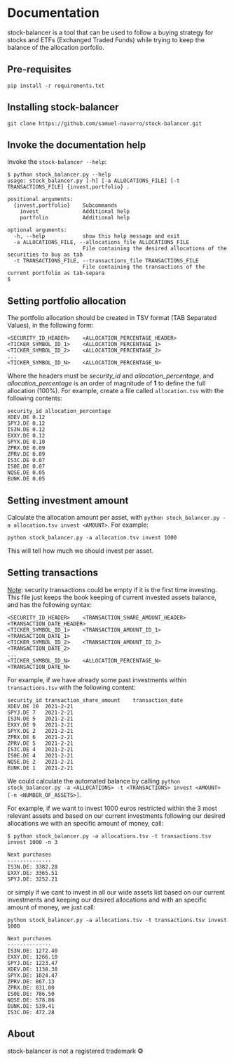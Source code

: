 # Documentation

stock-balancer is a tool that can be used to follow a buying strategy for stocks and ETFs (Exchanged Traded Funds) while trying to keep the balance of the allocation porfolio.

## Pre-requisites

`pip install -r requirements.txt`

## Installing stock-balancer

`git clone https://github.com/samuel-navarro/stock-balancer.git`

## Invoke the documentation help

Invoke the `stock-balancer --help`:

```
$ python stock_balancer.py --help
usage: stock_balancer.py [-h] [-a ALLOCATIONS_FILE] [-t TRANSACTIONS_FILE] {invest,portfolio} .

positional arguments:
  {invest,portfolio}    Subcommands
    invest              Additional help
    portfolio           Additional help

optional arguments:
  -h, --help            show this help message and exit
  -a ALLOCATIONS_FILE, --allocations_file ALLOCATIONS_FILE
                        File containing the desired allocations of the securities to buy as tab
  -t TRANSACTIONS_FILE, --transactions_file TRANSACTIONS_FILE
                        File containing the transactions of the current portfolio as tab-separa
$
```

## Setting portfolio allocation

The portfolio allocation should be created in TSV format (TAB Separated Values), in the following form:

```
<SECURITY_ID_HEADER>	<ALLOCATION_PERCENTAGE_HEADER>
<TICKER_SYMBOL_ID_1>	<ALLOCATION_PERCENTAGE_1>
<TICKER_SYMBOL_ID_2>	<ALLOCATION_PERCENTAGE_2>
...
<TICKER_SYMBOL_ID_N>	<ALLOCATION_PERCENTAGE_N>
```

Where the headers must be *security_id* and *allocation_percentage*, and *allocation_percentage* is an order of magnitude of **1** to define the full allocation (100%). For example, create a file called `allocation.tsv` with the following contents:

```
security_id	allocation_percentage
XDEV.DE	0.12
SPYJ.DE	0.12
IS3N.DE	0.12
EXXY.DE	0.12
SPYX.DE	0.10
ZPRX.DE	0.09
ZPRV.DE	0.09
IS3C.DE	0.07
IS0E.DE	0.07
NQSE.DE	0.05
EUNK.DE	0.05
```

## Setting investment amount

Calculate the allocation amount per asset, with `python stock_balancer.py -a allocation.tsv invest <AMOUNT>`. For example:

```
python stock_balancer.py -a allocation.tsv invest 1000
```

This will tell how much we should invest per asset.

## Setting transactions

<ins>Note</ins>: security transactions could be empty if it is the first time investing. This file just keeps the book keeping of current invested assets balance, and has the following syntax:

```
<SECURITY_ID_HEADER>	<TRANSACTION_SHARE_AMOUNT_HEADER>	<TRANSACTION_DATE_HEADER>
<TICKER_SYMBOL_ID_1>	<TRANSACTION_AMOUNT_ID_1>	<TRANSACTION_DATE_1>
<TICKER_SYMBOL_ID_2>	<TRANSACTION_AMOUNT_ID_2>	<TRANSACTION_DATE_2>
...
<TICKER_SYMBOL_ID_N>	<ALLOCATION_PERCENTAGE_N>	<TRANSACTION_DATE_N>
```

For example, if we have already some past investments within `transactions.tsv` with the following content:

```
security_id	transaction_share_amount	transaction_date
XDEV.DE 10	2021-2-21
SPYJ.DE 7	2021-2-21
IS3N.DE 5	2021-2-21
EXXY.DE 9	2021-2-21
SPYX.DE 2	2021-2-21
ZPRX.DE 6	2021-2-21
ZPRV.DE 5	2021-2-21
IS3C.DE 4	2021-2-21
IS0E.DE 4	2021-2-21
NQSE.DE 2	2021-2-21
EUNK.DE 1	2021-2-21
```

We could calculate the automated balance by calling `python stock_balancer.py -a <ALLOCATIONS> -t <TRANSACTIONS> invest <AMOUNT> [-n <NUMBER_OF_ASSETS>]`.

For example, if we want to invest 1000 euros restricted within the 3 most relevant assets and based on our current investments following our desired allocations we with an specific amount of money, call:

```
$ python stock_balancer.py -a allocations.tsv -t transactions.tsv invest 1000 -n 3

Next purchases
--------------
IS3N.DE: 3382.28
EXXY.DE: 3365.51
SPYJ.DE: 3252.21
```

or simply if we cant to invest in all our wide assets list based on our current investments and keeping our desired allocations and with an specific amount of money, we just call:

```
python stock_balancer.py -a allocations.tsv -t transactions.tsv invest 1000

Next purchases
--------------
IS3N.DE: 1272.40
EXXY.DE: 1266.10
SPYJ.DE: 1223.47
XDEV.DE: 1138.38
SPYX.DE: 1024.47
ZPRV.DE: 867.13
ZPRX.DE: 831.00
IS0E.DE: 786.50
NQSE.DE: 578.86
EUNK.DE: 539.41
IS3C.DE: 472.28
```

## About

stock-balancer is not a registered trademark &#x1f12f;

